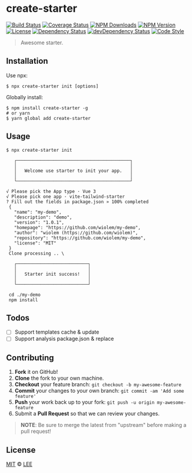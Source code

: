 # create-starter

[![Build Status][travis-img]][travis-url]
[![Coverage Status][codecov-img]][codecov-url]
[![NPM Downloads][downloads-img]][downloads-url]
[![NPM Version][version-img]][version-url]
[![License][license-img]][license-url]
[![Dependency Status][dependency-img]][dependency-url]
[![devDependency Status][devdependency-img]][devdependency-url]
[![Code Style][style-img]][style-url]

> Awesome starter.

## Installation

Use npx:

```shell
$ npx create-starter init [options]
```

Globally install:

```shell
$ npm install create-starter -g
# or yarn
$ yarn global add create-starter
```

## Usage

```shell
$ npx create-starter init

   ┌───────────────────────────────────────────┐
   │                                           │
   │   Welcome use starter to init your app.   │
   │                                           │
   └───────────────────────────────────────────┘

√ Please pick the App type · Vue 3
√ Please pick one app · vite-tailwind-starter        
? Fill out the fields in package.json » 100% completed
 {
   "name": "my-demo",
   "description": "demo",
   "version": "1.0.1",
   "homepage": "https://github.com/wiolem/my-demo",   
   "author": "wiolem (https://github.com/wiolem)",    
   "repository": "https://github.com/wiolem/my-demo", 
   "license": "MIT"
 }
 Clone processing .. \

   ┌───────────────────────────┐
   │                           │
   │   Starter init success!   │
   │                           │
   └───────────────────────────┘

 cd ./my-demo
 npm install

```

## Todos

- [ ] Support templates cache & update
- [ ] Support analysis package.json & replace

## Contributing

1. **Fork** it on GitHub!
2. **Clone** the fork to your own machine.
3. **Checkout** your feature branch: `git checkout -b my-awesome-feature`
4. **Commit** your changes to your own branch: `git commit -am 'Add some feature'`
5. **Push** your work back up to your fork: `git push -u origin my-awesome-feature`
6. Submit a **Pull Request** so that we can review your changes.

> **NOTE**: Be sure to merge the latest from "upstream" before making a pull request!

## License

[MIT](LICENSE) &copy; [LEE](https://wiolem.github.com)



[travis-img]: https://img.shields.io/travis/wiolem/create-starter
[travis-url]: https://travis-ci.org/wiolem/create-starter
[codecov-img]: https://img.shields.io/codecov/c/github/wiolem/create-starter
[codecov-url]: https://codecov.io/gh/wiolem/create-starter
[downloads-img]: https://img.shields.io/npm/dm/create-starter
[downloads-url]: https://npmjs.org/package/create-starter
[version-img]: https://img.shields.io/npm/v/create-starter
[version-url]: https://npmjs.org/package/create-starter
[license-img]: https://img.shields.io/github/license/wiolem/create-starter
[license-url]: https://github.com/wiolem/create-starter/blob/master/LICENSE
[dependency-img]: https://img.shields.io/david/wiolem/create-starter
[dependency-url]: https://david-dm.org/wiolem/create-starter
[devdependency-img]: https://img.shields.io/david/dev/wiolem/create-starter
[devdependency-url]: https://david-dm.org/wiolem/create-starter?type=dev
[style-img]: https://img.shields.io/badge/code_style-standard-brightgreen
[style-url]: https://standardjs.com
